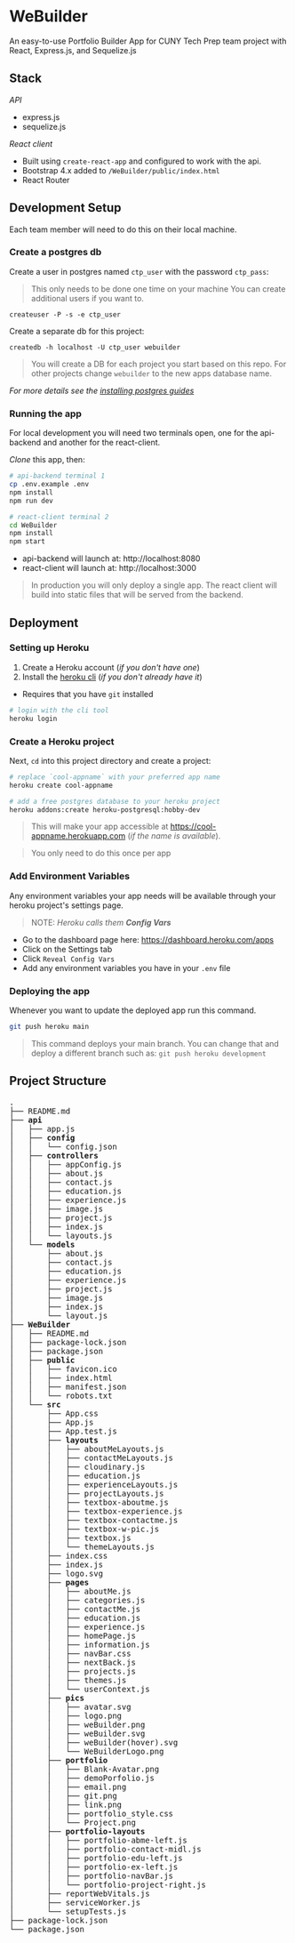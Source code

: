 # WeBuilder
An easy-to-use Portfolio Builder App for CUNY Tech Prep team project with React, Express.js, and Sequelize.js

## Stack

*API*

- express.js
- sequelize.js

*React client*

- Built using `create-react-app` and configured to work with the api.
- Bootstrap 4.x added to `/WeBuilder/public/index.html`
- React Router


## Development Setup

Each team member will need to do this on their local machine.

### Create a postgres db

Create a user in postgres named `ctp_user` with the password `ctp_pass`:

> This only needs to be done one time on your machine
> You can create additional users if you want to.

```
createuser -P -s -e ctp_user
```

Create a separate db for this project:

```
createdb -h localhost -U ctp_user webuilder
```

> You will create a DB for each project you start based on this repo. For other projects change `webuilder` to the new apps database name.

*For more details see the [installing postgres guides](https://github.com/CUNYTechPrep/guides#postgresql)*

### Running the app

For local development you will need two terminals open, one for the api-backend and another for the react-client.

*Clone* this app, then:

```bash
# api-backend terminal 1
cp .env.example .env
npm install
npm run dev
```

```bash
# react-client terminal 2
cd WeBuilder
npm install
npm start
```

- api-backend will launch at: http://localhost:8080
- react-client will launch at: http://localhost:3000

> In production you will only deploy a single app. The react client will build into static files that will be served from the backend.

## Deployment

### Setting up Heroku

1. Create a Heroku account (_if you don't have one_)
2. Install the [heroku cli](https://devcenter.heroku.com/articles/heroku-cli#download-and-install) (_if you don't already have it_)
  + Requires that you have `git` installed

```bash
# login with the cli tool
heroku login
```

### Create a Heroku project

Next, `cd` into this project directory and create a project:

```bash
# replace `cool-appname` with your preferred app name
heroku create cool-appname

# add a free postgres database to your heroku project
heroku addons:create heroku-postgresql:hobby-dev
```

> This will make your app accessible at https://cool-appname.herokuapp.com (_if the name is available_).

> You only need to do this once per app

### Add Environment Variables

Any environment variables your app needs will be available through your heroku project's settings page.

> NOTE: _Heroku calls them **Config Vars**_

* Go to the dashboard page here: https://dashboard.heroku.com/apps
* Click on the Settings tab
* Click `Reveal Config Vars`
* Add any environment variables you have in your `.env` file


### Deploying the app

Whenever you want to update the deployed app run this command.

```bash
git push heroku main
```

> This command deploys your main branch. You can change that and deploy a different branch such as: `git push heroku development`


## Project Structure

<pre>
.
├── README.md
├── <strong>api</strong>
│   ├── app.js
│   ├── <strong>config</strong>
│   │   └── config.json
│   ├── <strong>controllers</strong>
│   │   ├── appConfig.js
│   │   ├── about.js
│   │   ├── contact.js
│   │   ├── education.js
│   │   ├── experience.js
│   │   ├── image.js
│   │   ├── project.js
│   │   ├── index.js
│   │   └── layouts.js
│   └── <strong>models</strong>
│       ├── about.js
│       ├── contact.js
│       ├── education.js
│       ├── experience.js
│       ├── project.js
│       ├── image.js
│       ├── index.js
│       └── layout.js
├── <strong>WeBuilder</strong>
│   ├── README.md
│   ├── package-lock.json
│   ├── package.json
│   ├── <strong>public</strong>
│   │   ├── favicon.ico
│   │   ├── index.html
│   │   ├── manifest.json
│   │   └── robots.txt
│   └── <strong>src</strong>
│       ├── App.css
│       ├── App.js
│       ├── App.test.js
│       ├── <strong>layouts</strong>
│       │   ├── aboutMeLayouts.js
│       │   ├── contactMeLayouts.js
│       │   ├── cloudinary.js
│       │   ├── education.js
│       │   ├── experienceLayouts.js
│       │   ├── projectLayouts.js
│       │   ├── textbox-aboutme.js
│       │   ├── textbox-experience.js
│       │   ├── textbox-contactme.js
│       │   ├── textbox-w-pic.js
│       │   ├── textbox.js
│       │   └── themeLayouts.js
│       ├── index.css
│       ├── index.js
│       ├── logo.svg
│       ├── <strong>pages</strong>
│       │   ├── aboutMe.js
│       │   ├── categories.js
│       │   ├── contactMe.js
│       │   ├── education.js
│       │   ├── experience.js
│       │   ├── homePage.js
│       │   ├── information.js
│       │   ├── navBar.css
│       │   ├── nextBack.js
│       │   ├── projects.js
│       │   ├── themes.js
│       │   └── userContext.js
│       ├── <strong>pics</strong>
│       │   ├── avatar.svg
│       │   ├── logo.png
│       │   ├── weBuilder.png
│       │   ├── weBuilder.svg
│       │   ├── weBuilder(hover).svg
│       │   └── WeBuilderLogo.png
│       ├── <strong>portfolio</strong>
│       │   ├── Blank-Avatar.png
│       │   ├── demoPorfolio.js
│       │   ├── email.png
│       │   ├── git.png
│       │   ├── link.png
│       │   ├── portfolio_style.css
│       │   └── Project.png
│       ├── <strong>portfolio-layouts</strong>
│       │   ├── portfolio-abme-left.js
│       │   ├── portfolio-contact-midl.js
│       │   ├── portfolio-edu-left.js
│       │   ├── portfolio-ex-left.js
│       │   ├── portfolio-navBar.js
│       │   └── portfolio-project-right.js
│       ├── reportWebVitals.js
│       ├── serviceWorker.js
│       └── setupTests.js
├── package-lock.json
└── package.json
</pre>

